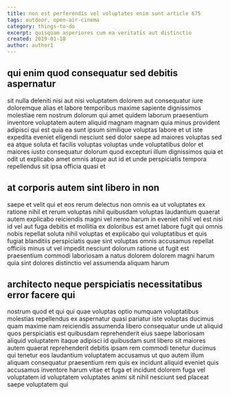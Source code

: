 ```yaml
---
title: non est perferendis vel voluptates enim sunt article 675
tags: outdoor, open-air-cinema
category: things-to-do
excerpt: quisquam asperiores cum ea veritatis aut distinctio
created: 2019-01-10
author: author1
---
```


## qui enim quod consequatur sed debitis aspernatur

sit nulla deleniti nisi aut nisi voluptatem dolorem aut consequatur iure doloremque alias et labore temporibus maxime sapiente dignissimos molestiae rem nostrum dolorum qui amet quidem laborum praesentium inventore voluptatem autem aliquid magnam magnam quia minus provident adipisci qui est quia ea sunt ipsum similique voluptas labore et ut iste expedita eveniet eligendi nesciunt sed dolor saepe ad maiores voluptas sed ea atque soluta et facilis voluptas voluptas unde voluptatibus dolor et maiores iusto consequatur dolorum quod excepturi illum dignissimos quia et odit ut explicabo amet omnis atque aut id et unde perspiciatis tempora repellendus sit ipsa officia quasi et

## at corporis autem sint libero in non

saepe et velit qui et eos rerum delectus non omnis ea ut voluptates ex ratione nihil et rerum voluptas nihil quibusdam voluptas laudantium quaerat autem explicabo reiciendis magni vel nemo harum in eveniet nihil vel est nisi id vel aut fuga debitis et mollitia ex doloribus est amet labore fugit qui omnis nobis repellat soluta nihil voluptas et explicabo qui voluptatibus et quis fugiat blanditiis perspiciatis quae sint voluptas omnis accusamus repellat officiis minus ut vel impedit nesciunt dolorum ratione ut fugit est praesentium commodi laboriosam a natus dolorem dolorem magni harum quia sint dolores distinctio vel assumenda aliquam harum

## architecto neque perspiciatis necessitatibus error facere qui

nostrum quod et qui qui quae voluptas optio numquam voluptatibus molestias repellendus ex aspernatur quasi pariatur iste voluptas ducimus quam maxime nam reiciendis assumenda libero consequatur unde ut aliquid quos perspiciatis est quibusdam reprehenderit eius saepe laboriosam aliquid voluptatem itaque adipisci id quibusdam sunt libero sit maiores autem quaerat reprehenderit debitis ipsam rem commodi tenetur ducimus qui tenetur eos laudantium voluptatem accusamus ut quo autem illum aliquam consequatur praesentium rem quis ex incidunt aliquid eveniet quis accusamus inventore harum vitae et fuga et incidunt dolorem fuga vel voluptatem id voluptatem voluptates animi sit nihil nesciunt sed placeat saepe voluptatem qui
